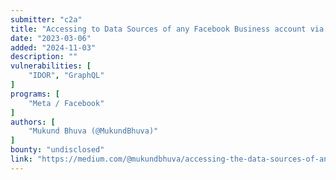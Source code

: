 ```yaml
---
submitter: "c2a"
title: "Accessing to Data Sources of any Facebook Business account via IDOR in GraphQL"
date: "2023-03-06"
added: "2024-11-03"
description: ""
vulnerabilities: [
    "IDOR", "GraphQL"
]
programs: [
    "Meta / Facebook"
]
authors: [
    "Mukund Bhuva (@MukundBhuva)"
]
bounty: "undisclosed"
link: "https://medium.com/@mukundbhuva/accessing-the-data-sources-of-any-facebook-business-account-via-idor-in-graphql-1fc963ad3ecd"
---
```




